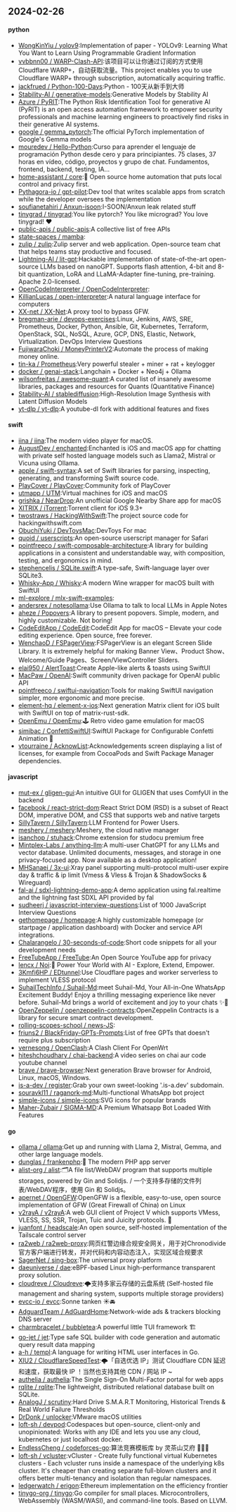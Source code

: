 ## 2024-02-26

#### python
* [WongKinYiu / yolov9](https://github.com/WongKinYiu/yolov9):Implementation of paper - YOLOv9: Learning What You Want to Learn Using Programmable Gradient Information
* [vvbbnn00 / WARP-Clash-API](https://github.com/vvbbnn00/WARP-Clash-API):该项目可以让你通过订阅的方式使用Cloudflare WARP+，自动获取流量。This project enables you to use Cloudflare WARP+ through subscription, automatically acquiring traffic.
* [jackfrued / Python-100-Days](https://github.com/jackfrued/Python-100-Days):Python - 100天从新手到大师
* [Stability-AI / generative-models](https://github.com/Stability-AI/generative-models):Generative Models by Stability AI
* [Azure / PyRIT](https://github.com/Azure/PyRIT):The Python Risk Identification Tool for generative AI (PyRIT) is an open access automation framework to empower security professionals and machine learning engineers to proactively find risks in their generative AI systems.
* [google / gemma_pytorch](https://github.com/google/gemma_pytorch):The official PyTorch implementation of Google's Gemma models
* [mouredev / Hello-Python](https://github.com/mouredev/Hello-Python):Curso para aprender el lenguaje de programación Python desde cero y para principiantes. 75 clases, 37 horas en vídeo, código, proyectos y grupo de chat. Fundamentos, frontend, backend, testing, IA...
* [home-assistant / core](https://github.com/home-assistant/core):🏡 Open source home automation that puts local control and privacy first.
* [Pythagora-io / gpt-pilot](https://github.com/Pythagora-io/gpt-pilot):Dev tool that writes scalable apps from scratch while the developer oversees the implementation
* [soufianetahiri / Anxun-isoon](https://github.com/soufianetahiri/Anxun-isoon):I-SOON/Anxun leak related stuff
* [tinygrad / tinygrad](https://github.com/tinygrad/tinygrad):You like pytorch? You like micrograd? You love tinygrad! ❤️
* [public-apis / public-apis](https://github.com/public-apis/public-apis):A collective list of free APIs
* [state-spaces / mamba](https://github.com/state-spaces/mamba):
* [zulip / zulip](https://github.com/zulip/zulip):Zulip server and web application. Open-source team chat that helps teams stay productive and focused.
* [Lightning-AI / lit-gpt](https://github.com/Lightning-AI/lit-gpt):Hackable implementation of state-of-the-art open-source LLMs based on nanoGPT. Supports flash attention, 4-bit and 8-bit quantization, LoRA and LLaMA-Adapter fine-tuning, pre-training. Apache 2.0-licensed.
* [OpenCodeInterpreter / OpenCodeInterpreter](https://github.com/OpenCodeInterpreter/OpenCodeInterpreter):
* [KillianLucas / open-interpreter](https://github.com/KillianLucas/open-interpreter):A natural language interface for computers
* [XX-net / XX-Net](https://github.com/XX-net/XX-Net):A proxy tool to bypass GFW.
* [bregman-arie / devops-exercises](https://github.com/bregman-arie/devops-exercises):Linux, Jenkins, AWS, SRE, Prometheus, Docker, Python, Ansible, Git, Kubernetes, Terraform, OpenStack, SQL, NoSQL, Azure, GCP, DNS, Elastic, Network, Virtualization. DevOps Interview Questions
* [FujiwaraChoki / MoneyPrinterV2](https://github.com/FujiwaraChoki/MoneyPrinterV2):Automate the process of making money online.
* [tin-ka / Prometheus](https://github.com/tin-ka/Prometheus):Very powerful stealer + miner + rat + keylogger
* [docker / genai-stack](https://github.com/docker/genai-stack):Langchain + Docker + Neo4j + Ollama
* [wilsonfreitas / awesome-quant](https://github.com/wilsonfreitas/awesome-quant):A curated list of insanely awesome libraries, packages and resources for Quants (Quantitative Finance)
* [Stability-AI / stablediffusion](https://github.com/Stability-AI/stablediffusion):High-Resolution Image Synthesis with Latent Diffusion Models
* [yt-dlp / yt-dlp](https://github.com/yt-dlp/yt-dlp):A youtube-dl fork with additional features and fixes

#### swift
* [iina / iina](https://github.com/iina/iina):The modern video player for macOS.
* [AugustDev / enchanted](https://github.com/AugustDev/enchanted):Enchanted is iOS and macOS app for chatting with private self hosted language models such as Llama2, Mistral or Vicuna using Ollama.
* [apple / swift-syntax](https://github.com/apple/swift-syntax):A set of Swift libraries for parsing, inspecting, generating, and transforming Swift source code.
* [PlayCover / PlayCover](https://github.com/PlayCover/PlayCover):Community fork of PlayCover
* [utmapp / UTM](https://github.com/utmapp/UTM):Virtual machines for iOS and macOS
* [grishka / NearDrop](https://github.com/grishka/NearDrop):An unofficial Google Nearby Share app for macOS
* [XITRIX / iTorrent](https://github.com/XITRIX/iTorrent):Torrent client for iOS 9.3+
* [twostraws / HackingWithSwift](https://github.com/twostraws/HackingWithSwift):The project source code for hackingwithswift.com
* [ObuchiYuki / DevToysMac](https://github.com/ObuchiYuki/DevToysMac):DevToys For mac
* [quoid / userscripts](https://github.com/quoid/userscripts):An open-source userscript manager for Safari
* [pointfreeco / swift-composable-architecture](https://github.com/pointfreeco/swift-composable-architecture):A library for building applications in a consistent and understandable way, with composition, testing, and ergonomics in mind.
* [stephencelis / SQLite.swift](https://github.com/stephencelis/SQLite.swift):A type-safe, Swift-language layer over SQLite3.
* [Whisky-App / Whisky](https://github.com/Whisky-App/Whisky):A modern Wine wrapper for macOS built with SwiftUI
* [ml-explore / mlx-swift-examples](https://github.com/ml-explore/mlx-swift-examples):
* [andersrex / notesollama](https://github.com/andersrex/notesollama):Use Ollama to talk to local LLMs in Apple Notes
* [aheze / Popovers](https://github.com/aheze/Popovers):A library to present popovers. Simple, modern, and highly customizable. Not boring!
* [CodeEditApp / CodeEdit](https://github.com/CodeEditApp/CodeEdit):CodeEdit App for macOS – Elevate your code editing experience. Open source, free forever.
* [WenchaoD / FSPagerView](https://github.com/WenchaoD/FSPagerView):FSPagerView is an elegant Screen Slide Library. It is extremely helpful for making Banner View、Product Show、Welcome/Guide Pages、Screen/ViewController Sliders.
* [elai950 / AlertToast](https://github.com/elai950/AlertToast):Create Apple-like alerts & toasts using SwiftUI
* [MacPaw / OpenAI](https://github.com/MacPaw/OpenAI):Swift community driven package for OpenAI public API
* [pointfreeco / swiftui-navigation](https://github.com/pointfreeco/swiftui-navigation):Tools for making SwiftUI navigation simpler, more ergonomic and more precise.
* [element-hq / element-x-ios](https://github.com/element-hq/element-x-ios):Next generation Matrix client for iOS built with SwiftUI on top of matrix-rust-sdk.
* [OpenEmu / OpenEmu](https://github.com/OpenEmu/OpenEmu):🕹 Retro video game emulation for macOS
* [simibac / ConfettiSwiftUI](https://github.com/simibac/ConfettiSwiftUI):SwiftUI Package for Configurable Confetti Animation 🎉
* [vtourraine / AcknowList](https://github.com/vtourraine/AcknowList):Acknowledgements screen displaying a list of licenses, for example from CocoaPods and Swift Package Manager dependencies.

#### javascript
* [mut-ex / gligen-gui](https://github.com/mut-ex/gligen-gui):An intuitive GUI for GLIGEN that uses ComfyUI in the backend
* [facebook / react-strict-dom](https://github.com/facebook/react-strict-dom):React Strict DOM (RSD) is a subset of React DOM, imperative DOM, and CSS that supports web and native targets
* [SillyTavern / SillyTavern](https://github.com/SillyTavern/SillyTavern):LLM Frontend for Power Users.
* [meshery / meshery](https://github.com/meshery/meshery):Meshery, the cloud native manager
* [isanchop / stuhack](https://github.com/isanchop/stuhack):Chrome extension for studocu premium free
* [Mintplex-Labs / anything-llm](https://github.com/Mintplex-Labs/anything-llm):A multi-user ChatGPT for any LLMs and vector database. Unlimited documents, messages, and storage in one privacy-focused app. Now available as a desktop application!
* [MHSanaei / 3x-ui](https://github.com/MHSanaei/3x-ui):Xray panel supporting multi-protocol multi-user expire day & traffic & ip limit (Vmess & Vless & Trojan & ShadowSocks & Wireguard)
* [fal-ai / sdxl-lightning-demo-app](https://github.com/fal-ai/sdxl-lightning-demo-app):A demo application using fal.realtime and the lightning fast SDXL API provided by fal
* [sudheerj / javascript-interview-questions](https://github.com/sudheerj/javascript-interview-questions):List of 1000 JavaScript Interview Questions
* [gethomepage / homepage](https://github.com/gethomepage/homepage):A highly customizable homepage (or startpage / application dashboard) with Docker and service API integrations.
* [Chalarangelo / 30-seconds-of-code](https://github.com/Chalarangelo/30-seconds-of-code):Short code snippets for all your development needs
* [FreeTubeApp / FreeTube](https://github.com/FreeTubeApp/FreeTube):An Open Source YouTube app for privacy
* [lencx / Noi](https://github.com/lencx/Noi):🚀 Power Your World with AI - Explore, Extend, Empower.
* [3Kmfi6HP / EDtunnel](https://github.com/3Kmfi6HP/EDtunnel):Use Cloudflare pages and worker serverless to implement VLESS protocol
* [SuhailTechInfo / Suhail-Md](https://github.com/SuhailTechInfo/Suhail-Md):meet Suhail-Md, Your All-in-One WhatsApp Excitement Buddy! Enjoy a thrilling messaging experience like never before. Suhail-Md brings a world of excitement and joy to your chats ✨🤖
* [OpenZeppelin / openzeppelin-contracts](https://github.com/OpenZeppelin/openzeppelin-contracts):OpenZeppelin Contracts is a library for secure smart contract development.
* [rolling-scopes-school / news-JS](https://github.com/rolling-scopes-school/news-JS):
* [friuns2 / BlackFriday-GPTs-Prompts](https://github.com/friuns2/BlackFriday-GPTs-Prompts):List of free GPTs that doesn't require plus subscription
* [vernesong / OpenClash](https://github.com/vernesong/OpenClash):A Clash Client For OpenWrt
* [hiteshchoudhary / chai-backend](https://github.com/hiteshchoudhary/chai-backend):A video series on chai aur code youtube channel
* [brave / brave-browser](https://github.com/brave/brave-browser):Next generation Brave browser for Android, Linux, macOS, Windows.
* [is-a-dev / register](https://github.com/is-a-dev/register):Grab your own sweet-looking '.is-a.dev' subdomain.
* [souravkl11 / raganork-md](https://github.com/souravkl11/raganork-md):Multi-functional WhatsApp bot project
* [simple-icons / simple-icons](https://github.com/simple-icons/simple-icons):SVG icons for popular brands
* [Maher-Zubair / SIGMA-MD](https://github.com/Maher-Zubair/SIGMA-MD):A Premium Whatsapp Bot Loaded With Features

#### go
* [ollama / ollama](https://github.com/ollama/ollama):Get up and running with Llama 2, Mistral, Gemma, and other large language models.
* [dunglas / frankenphp](https://github.com/dunglas/frankenphp):🧟 The modern PHP app server
* [alist-org / alist](https://github.com/alist-org/alist):🗂️A file list/WebDAV program that supports multiple storages, powered by Gin and Solidjs. / 一个支持多存储的文件列表/WebDAV程序，使用 Gin 和 Solidjs。
* [apernet / OpenGFW](https://github.com/apernet/OpenGFW):OpenGFW is a flexible, easy-to-use, open source implementation of GFW (Great Firewall of China) on Linux
* [v2rayA / v2rayA](https://github.com/v2rayA/v2rayA):A web GUI client of Project V which supports VMess, VLESS, SS, SSR, Trojan, Tuic and Juicity protocols. 🚀
* [juanfont / headscale](https://github.com/juanfont/headscale):An open source, self-hosted implementation of the Tailscale control server
* [ra2web / ra2web-proxy](https://github.com/ra2web/ra2web-proxy):网页红警边缘合规安全网关，用于对Chronodivide官方客户端进行转发，并对代码和内容动态注入，实现区域合规要求
* [SagerNet / sing-box](https://github.com/SagerNet/sing-box):The universal proxy platform
* [daeuniverse / dae](https://github.com/daeuniverse/dae):eBPF-based Linux high-performance transparent proxy solution.
* [cloudreve / Cloudreve](https://github.com/cloudreve/Cloudreve):🌩支持多家云存储的云盘系统 (Self-hosted file management and sharing system, supports multiple storage providers)
* [evcc-io / evcc](https://github.com/evcc-io/evcc):Sonne tanken ☀️🚘
* [AdguardTeam / AdGuardHome](https://github.com/AdguardTeam/AdGuardHome):Network-wide ads & trackers blocking DNS server
* [charmbracelet / bubbletea](https://github.com/charmbracelet/bubbletea):A powerful little TUI framework 🏗
* [go-jet / jet](https://github.com/go-jet/jet):Type safe SQL builder with code generation and automatic query result data mapping
* [a-h / templ](https://github.com/a-h/templ):A language for writing HTML user interfaces in Go.
* [XIU2 / CloudflareSpeedTest](https://github.com/XIU2/CloudflareSpeedTest):🌩「自选优选 IP」测试 Cloudflare CDN 延迟和速度，获取最快 IP ！当然也支持其他 CDN / 网站 IP ~
* [authelia / authelia](https://github.com/authelia/authelia):The Single Sign-On Multi-Factor portal for web apps
* [rqlite / rqlite](https://github.com/rqlite/rqlite):The lightweight, distributed relational database built on SQLite.
* [AnalogJ / scrutiny](https://github.com/AnalogJ/scrutiny):Hard Drive S.M.A.R.T Monitoring, Historical Trends & Real World Failure Thresholds
* [DrDonk / unlocker](https://github.com/DrDonk/unlocker):VMware macOS utilities
* [loft-sh / devpod](https://github.com/loft-sh/devpod):Codespaces but open-source, client-only and unopinionated: Works with any IDE and lets you use any cloud, kubernetes or just localhost docker.
* [EndlessCheng / codeforces-go](https://github.com/EndlessCheng/codeforces-go):算法竞赛模板库 by 灵茶山艾府 💭💡🎈
* [loft-sh / vcluster](https://github.com/loft-sh/vcluster):vCluster - Create fully functional virtual Kubernetes clusters - Each vcluster runs inside a namespace of the underlying k8s cluster. It's cheaper than creating separate full-blown clusters and it offers better multi-tenancy and isolation than regular namespaces.
* [ledgerwatch / erigon](https://github.com/ledgerwatch/erigon):Ethereum implementation on the efficiency frontier
* [tinygo-org / tinygo](https://github.com/tinygo-org/tinygo):Go compiler for small places. Microcontrollers, WebAssembly (WASM/WASI), and command-line tools. Based on LLVM.
